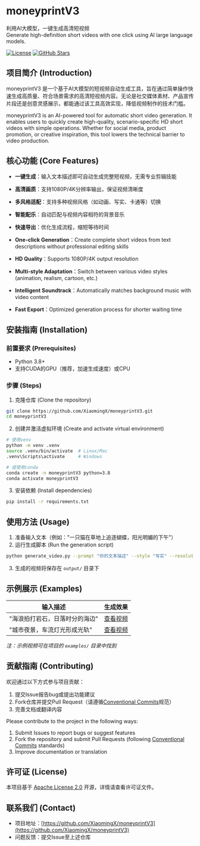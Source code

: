 # moneyprintV3

利用AI大模型，一键生成高清短视频  
Generate high-definition short videos with one click using AI large language models.

[![License](https://img.shields.io/badge/License-Apache%202.0-blue.svg)](https://opensource.org/licenses/Apache-2.0)
[![GitHub Stars](https://img.shields.io/github/stars/XiaomingX/moneyprintV3.svg?style=social)](https://github.com/XiaomingX/moneyprintV3/stargazers)

## 项目简介 (Introduction)

moneyprintV3 是一个基于AI大模型的短视频自动生成工具，旨在通过简单操作快速生成高质量、符合场景需求的高清短视频内容。无论是社交媒体素材、产品宣传片段还是创意灵感展示，都能通过该工具高效实现，降低视频制作的技术门槛。

moneyprintV3 is an AI-powered tool for automatic short video generation. It enables users to quickly create high-quality, scenario-specific HD short videos with simple operations. Whether for social media, product promotion, or creative inspiration, this tool lowers the technical barrier to video production.

## 核心功能 (Core Features)

- **一键生成**：输入文本描述即可自动生成完整短视频，无需专业剪辑技能
- **高清画质**：支持1080P/4K分辨率输出，保证视频清晰度
- **多风格适配**：支持多种视频风格（如动画、写实、卡通等）切换
- **智能配乐**：自动匹配与视频内容相符的背景音乐
- **快速导出**：优化生成流程，缩短等待时间

- **One-click Generation**：Create complete short videos from text descriptions without professional editing skills
- **HD Quality**：Supports 1080P/4K output resolution
- **Multi-style Adaptation**：Switch between various video styles (animation, realism, cartoon, etc.)
- **Intelligent Soundtrack**：Automatically matches background music with video content
- **Fast Export**：Optimized generation process for shorter waiting time

## 安装指南 (Installation)

### 前置要求 (Prerequisites)
- Python 3.8+
- 支持CUDA的GPU（推荐，加速生成速度）或CPU

### 步骤 (Steps)

1. 克隆仓库 (Clone the repository)
```bash
git clone https://github.com/XiaomingX/moneyprintV3.git
cd moneyprintV3
```

2. 创建并激活虚拟环境 (Create and activate virtual environment)
```bash
# 使用venv
python -m venv .venv
source .venv/bin/activate  # Linux/Mac
.venv\Scripts\activate     # Windows

# 或使用conda
conda create -n moneyprintV3 python=3.8
conda activate moneyprintV3
```

3. 安装依赖 (Install dependencies)
```bash
pip install -r requirements.txt
```

## 使用方法 (Usage)

1. 准备输入文本（例如："一只猫在草地上追逐蝴蝶，阳光明媚的下午"）
2. 运行生成脚本 (Run the generation script)
```bash
python generate_video.py --prompt "你的文本描述" --style "写实" --resolution "1080p"
```

3. 生成的视频将保存在 `output/` 目录下

## 示例展示 (Examples)

| 输入描述 | 生成效果 |
|----------|----------|
| "海浪拍打岩石，日落时分的海边" | [查看视频](链接到示例视频) |
| "城市夜景，车流灯光形成光轨" | [查看视频](链接到示例视频) |

*注：示例视频可在项目的 `examples/` 目录中找到*

## 贡献指南 (Contributing)

欢迎通过以下方式参与项目贡献：
1. 提交Issue报告bug或提出功能建议
2.  Fork仓库并提交Pull Request（请遵循[Conventional Commits](https://www.conventionalcommits.org/)规范）
3. 完善文档或翻译内容

Please contribute to the project in the following ways:
1. Submit Issues to report bugs or suggest features
2. Fork the repository and submit Pull Requests (following [Conventional Commits](https://www.conventionalcommits.org/) standards)
3. Improve documentation or translation

## 许可证 (License)

本项目基于 [Apache License 2.0](LICENSE) 开源，详情请查看许可证文件。

## 联系我们 (Contact)

- 项目地址：[https://github.com/XiaomingX/moneyprintV3](https://github.com/XiaomingX/moneyprintV3)
- 问题反馈：提交Issue至上述仓库

